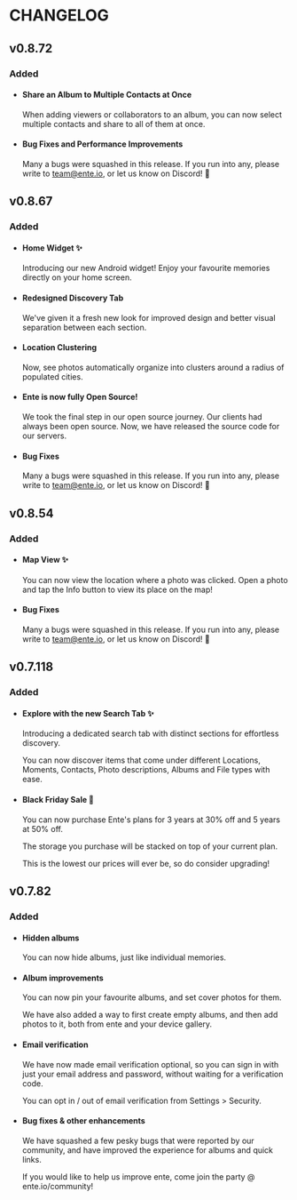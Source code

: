 # CHANGELOG

## v0.8.72
### Added
* #### Share an Album to Multiple Contacts at Once

    When adding viewers or collaborators to an album, you can now select multiple contacts and share to all of them at once.

* #### Bug Fixes and Performance Improvements

    Many a bugs were squashed in this release. If you run into any, please write to team@ente.io, or let us know on Discord! 🙏


## v0.8.67

### Added
* #### Home Widget ✨

    Introducing our new Android widget! Enjoy your favourite memories directly on your home screen.

* #### Redesigned Discovery Tab

    We've given it a fresh new look for improved design and better visual separation between each section.   

* #### Location Clustering 

    Now, see photos automatically organize into clusters around a radius of populated cities.

* #### Ente is now fully Open Source!

    We took the final step in our open source journey. Our clients had always been open source. Now, we have released the source code for our servers.

* #### Bug Fixes

    Many a bugs were squashed in this release. If you run into any, please write to team@ente.io, or let us know on Discord! 🙏



## v0.8.54

### Added
* #### Map View ✨

    You can now view the location where a photo was clicked. Open a photo and tap the Info button to view its place on the map!

* #### Bug Fixes

    Many a bugs were squashed in this release. If you run into any, please write to team@ente.io, or let us know on Discord! 🙏



## v0.7.118

### Added
* #### Explore with the new Search Tab ✨

    Introducing a dedicated search tab with distinct sections for effortless discovery.

    You can now discover items that come under different Locations, Moments, Contacts, Photo descriptions, Albums and File types with ease.

* #### Black Friday Sale 🎉

    You can now purchase Ente's plans for 3 years at 30% off and 5 years at 50% off.

    The storage you purchase will be stacked on top of your current plan.

    This is the lowest our prices will ever be, so do consider upgrading!


## v0.7.82

### Added
* #### Hidden albums

    You can now hide albums, just like individual memories.

* #### Album improvements

    You can now pin your favourite albums, and set cover photos for them.

    We have also added a way to first create empty albums, and then add photos to it, both from ente and your device gallery.


* #### Email verification

    We have now made email verification optional, so you can sign in with just your email address and password, without waiting for a verification code.

    You can opt in / out of email verification from Settings > Security.


* #### Bug fixes & other enhancements

    We have squashed a few pesky bugs that were reported by our community, and have improved the experience for albums and quick links.

    If you would like to help us improve ente, come join the party @ ente.io/community!


